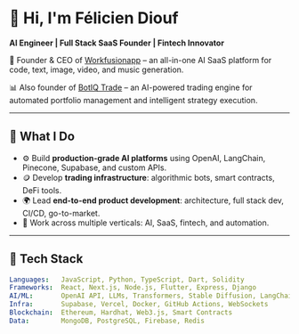 # 👋 Hi, I'm Félicien Diouf

**AI Engineer | Full Stack SaaS Founder | Fintech Innovator**

🚀 Founder & CEO of [Workfusionapp](https://www.workfusionapp.com) – an all-in-one AI SaaS platform for code, text, image, video, and music generation.

📊 Also founder of [BotIQ Trade](https://botiq.trade) – an AI-powered trading engine for automated portfolio management and intelligent strategy execution.

---

## 🧠 What I Do

- ⚙️ Build **production-grade AI platforms** using OpenAI, LangChain, Pinecone, Supabase, and custom APIs.
- 🪙 Develop **trading infrastructure**: algorithmic bots, smart contracts, DeFi tools.
- 🌍 Lead **end-to-end product development**: architecture, full stack dev, CI/CD, go-to-market.
- 💬 Work across multiple verticals: AI, SaaS, fintech, and automation.

---

## 🔧 Tech Stack

```yaml
Languages:   JavaScript, Python, TypeScript, Dart, Solidity  
Frameworks:  React, Next.js, Node.js, Flutter, Express, Django  
AI/ML:       OpenAI API, LLMs, Transformers, Stable Diffusion, LangChain  
Infra:       Supabase, Vercel, Docker, GitHub Actions, WebSockets  
Blockchain:  Ethereum, Hardhat, Web3.js, Smart Contracts  
Data:        MongoDB, PostgreSQL, Firebase, Redis  
